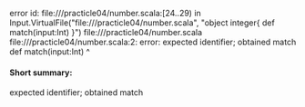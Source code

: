 error id: file://<WORKSPACE>/practicle04/number.scala:[24..29) in Input.VirtualFile("file://<WORKSPACE>/practicle04/number.scala", "object integer{
    def match(input:Int)
}")
file://<WORKSPACE>/practicle04/number.scala
file://<WORKSPACE>/practicle04/number.scala:2: error: expected identifier; obtained match
    def match(input:Int)
        ^
#### Short summary: 

expected identifier; obtained match